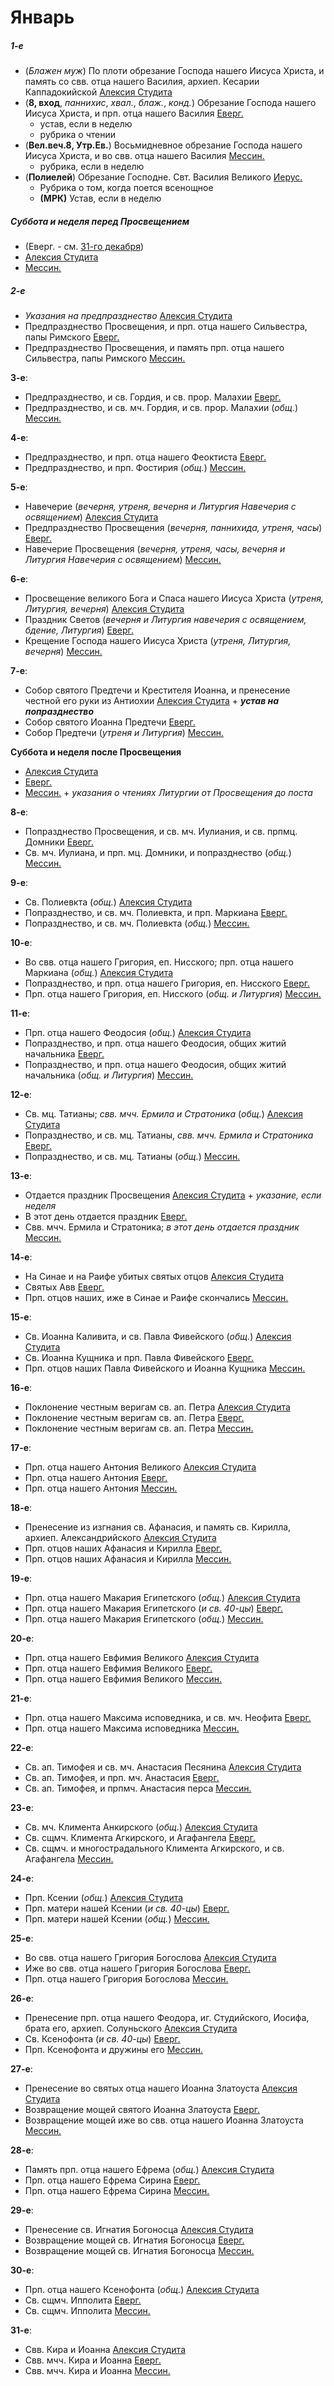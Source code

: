 
# Январь

##### 1-е 

- (*Блажен муж*) По плоти обрезание Господа нашего Иисуса Христа, и память со свв. отца нашего Василия, архиеп. 
Кесарии Каппадокийской [Алексия Студита](01_01_AST.ru.md)
- (**8, вход**, *паннихис*, *хвал.*, *блаж.*, *конд.*) Обрезание Господа нашего Иисуса Христа, и прп. отца нашего Василия [Еверг.](01_01_EUR.ru.md)
  - устав, если в неделю
  - рубрика о чтении
- (**Вел.веч.8, Утр.Ев.**) Восьмидневное обрезание Господа нашего Иисуса Христа, и во свв. отца нашего Василия [Мессин.](01_01_MES.ru.md)
  - рубрика, если в неделю 
- (**Полиелей**) Обрезание Господне. Свт. Василия Великого [Иерус.](01_01_SAB.ru.md)
    - Рубрика о том, когда поется всенощное
    - **(МРК)** Устав, если в неделю

##### Суббота и неделя перед Просвещением 

- (Еверг. - см. [31-го декабря](../12_december/12_31_X_EUR.ru.md))
- [Алексия Студита](01_01_X_AST.ru.md)
- [Мессин.](01_01_X_MES.ru.md) 

##### 2-е 

- *Указания на предпразднество* [Алексия Студита](01_02_AST.ru.md)
- Предпразднество Просвещения, и прп. отца нашего Сильвестра, папы Римского [Еверг.](01_02_EUR.ru.md)
- Предпразднество Просвещения, и память прп. отца нашего Сильвестра, папы Римского [Мессин.](01_02_MES.ru.md) 

**3-е**: 

- Предпразднество, и св. Гордия, и св. прор. Малахии [Еверг.](01_03_EUR.ru.md)
- Предпразднество, и св. мч. Гордия, и св. прор. Малахии (*общ.*) [Мессин.](01_03_MES.ru.md)

**4-е**: 

- Предпразднество, и прп. отца нашего Феоктиста [Еверг.](01_04_EUR.ru.md)
- Предпразднество, и прп. Фостирия (*общ.*) [Мессин.](01_04_MES.ru.md)

**5-е**: 

- Навечерие (*вечерня, утреня, вечерня и Литургия Навечерия с освящением*) [Алексия Студита](01_05_AST.ru.md)
- Предпразднество Просвещения (*вечерня, паннихида, утреня, часы*)  [Еверг.](01_05_EUR.ru.md)
- Навечерие Просвещения (*вечерня, утреня, часы, вечерня и Литургия Навечерия с освящением*) [Мессин.](01_05_MES.ru.md)

**6-е**:

- Просвещение великого Бога и Спаса нашего Иисуса Христа (*утреня, Литургия, вечерня*) [Алексия Студита](01_06_AST.ru.md)
- Праздник Светов (*вечерня и Литургия навечерия с освящением, бдение, Литургия*)  [Еверг.](01_06_EUR.ru.md)
- Крещение Господа нашего Иисуса Христа (*утреня, Литургия, вечерня*) [Мессин.](01_06_MES.ru.md) 

**7-е**:

- Собор святого Предтечи и Крестителя Иоанна, и пренесение честной его руки из Антиохии [Алексия Студита](01_07_AST.ru.md) + 
***устав на попразднество***
- Собор святого Иоанна Предтечи [Еверг.](01_07_EUR.ru.md)
- Собор Предтечи (*утреня и Литургия*) [Мессин.](01_07_MES.ru.md)

**Суббота и неделя после Просвещения**

- [Алексия Студита](01_07_X_AST.ru.md)
- [Еверг.](01_07_X_EUR.ru.md)
- [Мессин.](01_07_X_MES.ru.md) + *указания о чтениях Литургии от Просвещения до поста*

**8-е**:

- Попразднество Просвещения, и св. мч. Иулиания, и св. прпмц. Домники [Еверг.](01_08_EUR.ru.md)
- Св. мч. Иулиана, и прп. мц. Домники, и попразднество (*общ.*) [Мессин.](01_08_MES.ru.md)

**9-е**:

- Св. Полиевкта (*общ.*) [Алексия Студита](01_09_AST.ru.md)
- Попразднество, и св. мч. Полиевкта, и прп. Маркиана [Еверг.](01_09_EUR.ru.md)
- Попразднество, и св. мч. Полиевкта (*общ.*) [Мессин.](01_09_MES.ru.md)

**10-е**:

- Во свв. отца нашего Григория, еп. Нисского; прп. отца нашего Маркиана (*общ.*) [Алексия Студита](01_10_AST.ru.md)
- Попразднество, и прп. отца нашего Григория, еп. Нисского [Еверг.](01_10_EUR.ru.md)
- Прп. отца нашего Григория, еп. Нисского (*общ. и Литургия*) [Мессин.](01_10_MES.ru.md)

**11-е**:

- Прп. отца нашего Феодосия (*общ.*) [Алексия Студита](01_11_AST.ru.md)
- Попразднество, и прп. отца нашего Феодосия, общих житий начальника [Еверг.](01_11_EUR.ru.md)
- Попразднество, и прп. отца нашего Феодосия, общих житий начальника (*общ. и Литургия*) [Мессин.](01_11_MES.ru.md)

**12-е**:

- Св. мц. Татианы; *свв. мчч. Ермила и Стратоника* (*общ.*) [Алексия Студита](01_12_AST.ru.md)
- Попразднество, и св. мц. Татианы, *свв. мчч. Ермила и Стратоника* [Еверг.](01_12_EUR.ru.md)
- Попразднество, и св. мц. Татианы (*общ.*) [Мессин.](01_12_MES.ru.md)

**13-е**:

- Отдается праздник Просвещения [Алексия Студита](01_13_AST.ru.md) + *указание, если неделя*
- В этот день отдается праздник [Еверг.](01_13_EUR.ru.md)
- Свв. мчч. Ермила и Стратоника; *в этот день отдается праздник* [Мессин.](01_13_MES.ru.md)

**14-е**:

- На Синае и на Раифе убитых святых отцов [Алексия Студита](01_14_AST.ru.md)
- Святых Авв [Еверг.](01_14_EUR.ru.md)
- Прп. отцов наших, иже в Синае и Раифе скончались [Мессин.](01_14_MES.ru.md)

**15-е**:

- Св. Иоанна Каливита, и св. Павла Фивейского (*общ.*) [Алексия Студита](01_15_AST.ru.md)
- Св. Иоанна Кущника и прп. Павла Фивейского [Еверг.](01_15_EUR.ru.md)
- Прп. отцов наших Павла Фивейского и Иоанна Кущника [Мессин.](01_15_MES.ru.md)

**16-е**:

- Поклонение честным веригам св. ап. Петра [Алексия Студита](01_16_AST.ru.md)
- Поклонение честным веригам св. ап. Петра [Еверг.](01_16_EUR.ru.md)
- Поклонение честным веригам св. ап. Петра [Мессин.](01_16_MES.ru.md)

**17-е**:

- Прп. отца нашего Антония Великого [Алексия Студита](01_17_AST.ru.md)
- Прп. отца нашего Антония [Еверг.](01_17_EUR.ru.md)
- Прп. отца нашего Антония [Мессин.](01_17_MES.ru.md)

**18-е**:

- Пренесение из изгнания св. Афанасия, и память св. Кирилла, архиеп. Александрийского [Алексия Студита](01_18_AST.ru.md)
- Прп. отцов наших Афанасия и Кирилла [Еверг.](01_18_EUR.ru.md)
- Прп. отцов наших Афанасия и Кирилла [Мессин.](01_18_MES.ru.md)

**19-е**:

- Прп. отца нашего Макария Египетского (*общ.*) [Алексия Студита](01_19_AST.ru.md)
- Прп. отца нашего Макария Египетского (*и св. 40-цы*) [Еверг.](01_19_EUR.ru.md)
- Прп. отца нашего Макария Египетского (*общ.*) [Мессин.](01_19_MES.ru.md)

**20-е**:

- Прп. отца нашего Евфимия Великого [Алексия Студита](01_20_AST.ru.md)
- Прп. отца нашего Евфимия Великого [Еверг.](01_20_EUR.ru.md)
- Прп. отца нашего Евфимия Великого [Мессин.](01_20_MES.ru.md)

**21-е**:

- Прп. отца нашего Максима исповедника, и св. мч. Неофита [Еверг.](01_21_EUR.ru.md) 
- Прп. отца нашего Максима исповедника [Мессин.](01_21_MES.ru.md)

**22-е**:

- Св. ап. Тимофея и св. мч. Анастасия Песянина [Алексия Студита](01_22_AST.ru.md)
- Св. ап. Тимофея, и прп. мч. Анастасия [Еверг.](01_21_EUR.ru.md)
- Св. ап. Тимофея, и прпмч. Анастасия перса [Мессин.](01_22_MES.ru.md)

**23-е**:

- Св. мч. Климента Анкирского (*общ.*) [Алексия Студита](01_23_AST.ru.md)
- Св. сщмч. Климента Агкирского, и Агафангела [Еверг.](01_23_EUR.ru.md)
- Св. сщмч. и многострадального Климента Агкирского, и св. Агафангела [Мессин.](01_23_MES.ru.md)

**24-е**:

- Прп. Ксении (*общ.*) [Алексия Студита](01_24_AST.ru.md)
- Прп. матери нашей Ксении (*и св. 40-цы*) [Еверг.](01_24_EUR.ru.md)
- Прп. матери нашей Ксении (*общ.*) [Мессин.](01_24_MES.ru.md)

**25-е**:

- Во свв. отца нашего Григория Богослова [Алексия Студита](01_25_AST.ru.md)
- Иже во свв. отца нашего Григория Богослова [Еверг.](01_25_EUR.ru.md)
- Прп. отца нашего Григория Богослова [Мессин.](01_25_MES.ru.md)

**26-е**:

- Пренесение прп. отца нашего Феодора, иг. Студийского, Иосифа, брата его, архиеп. Солуньского [Алексия Студита](01_26_AST.ru.md)
- Св. Ксенофонта (*и св. 40-цы*) [Еверг.](01_26_EUR.ru.md)
- Прп. Ксенофонта и дружины его [Мессин.](01_26_MES.ru.md)

**27-е**:

- Пренесение во святых отца нашего Иоанна Златоуста [Алексия Студита](01_27_AST.ru.md)
- Возвращение мощей святого Иоанна Златоуста [Еверг.](01_27_EUR.ru.md)
- Возвращение мощей иже во свв. отца нашего Иоанна Златоуста [Мессин.](01_27_MES.ru.md)

**28-е**:

- Память прп. отца нашего Ефрема (*общ.*) [Алексия Студита](01_28_AST.ru.md)
- Прп. отца нашего Ефрема Сирина [Еверг.](01_28_EUR.ru.md)
- Прп. отца нашего Ефрема Сирина [Мессин.](01_28_MES.ru.md)

**29-е**:

- Пренесение св. Игнатия Богоносца [Алексия Студита](01_29_AST.ru.md)
- Возвращение мощей св. Игнатия Богоносца [Еверг.](01_29_EUR.ru.md) 
- Возвращение мощей св. Игнатия Богоносца [Мессин.](01_29_MES.ru.md) 

**30-е**:

- Прп. отца нашего Ксенофонта (*общ.*) [Алексия Студита](01_30_AST.ru.md)
- Св. сщмч. Ипполита [Еверг.](01_30_EUR.ru.md)
- Св. сщмч. Ипполита [Мессин.](01_30_MES.ru.md) 

**31-е**:

- Свв. Кира и Иоанна [Алексия Студита](01_31_AST.ru.md)
- Свв. мчч. Кира и Иоанна [Еверг.](01_31_EUR.ru.md)
- Свв. мчч. Кира и Иоанна [Мессин.](01_31_MES.ru.md) 
